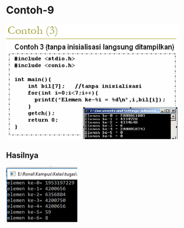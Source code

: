 # Contoh-9

![img](https://github.com/ernico27/Contoh-9/blob/master/c9.png?raw=true)

## Hasilnya

![img](https://github.com/ernico27/Contoh-9/blob/master/c9.9.png?raw=true)
